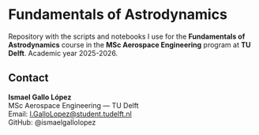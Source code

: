 # Fundamentals of Astrodynamics

Repository with the scripts and notebooks I use for the **Fundamentals of Astrodynamics** course in the **MSc Aerospace Engineering** program at **TU Delft**. Academic year 2025-2026.

## Contact
**Ismael Gallo López**  
MSc Aerospace Engineering — TU Delft  
Email: I.GalloLopez@student.tudelft.nl  
GitHub: @ismaelgallolopez

